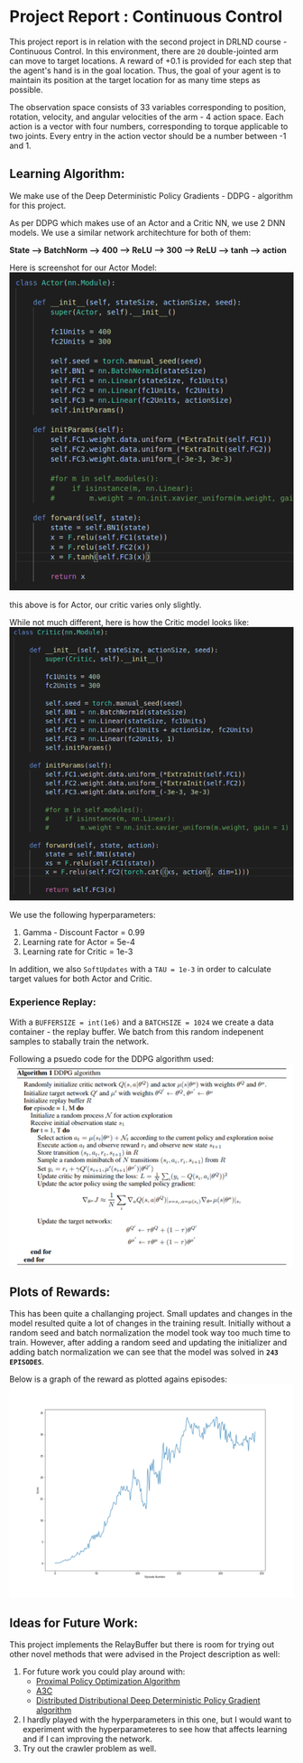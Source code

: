 [//]: # (Image References)

[image1]: ./ReportImages/ActorModel.png "Actor Model"
[image2]: ./ReportImages/ResultGraph.png "ResultGraph"
[image3]: ./ReportImages/PsuedoCode.png "Psuedo Code"
[image4]: ./ReportImages/CriticModel.png "Critic Model"

# Project Report : Continuous Control
This project report is in relation with the second project in DRLND course - Continuous Control. In this environment, there are `20` double-jointed arm can move to target locations. A reward of +0.1 is provided for each step that the agent's hand is in the goal location. Thus, the goal of your agent is to maintain its position at the target location for as many time steps as possible.

The observation space consists of 33 variables corresponding to position, rotation, velocity, and angular velocities of the arm - 4 action space. Each action is a vector with four numbers, corresponding to torque applicable to two joints. Every entry in the action vector should be a number between -1 and 1.

## Learning Algorithm:
We make use of the Deep Deterministic Policy Gradients - DDPG - algorithm for this project.

As per DDPG which makes use of an Actor and a Critic NN, we use 2 DNN models. We use a similar network architechture for both of them:

**State --> BatchNorm --> 400 --> ReLU --> 300 --> ReLU --> tanh --> action**

Here is screenshot for our Actor Model:
![Actor Model][image1]

this above is for Actor, our critic varies only slightly.

While not much different, here is how the Critic model looks like:
![Critic Model][image4]

We use the following hyperparameters:
1. Gamma - Discount Factor = 0.99
2. Learning rate for Actor = 5e-4
3. Learning rate for Critic = 1e-3

In addition, we also `SoftUpdates` with a `TAU = 1e-3` in order to calculate target values for both Actor and Critic.

### Experience Replay:
With a `BUFFERSIZE = int(1e6)` and a `BATCHSIZE = 1024` we create a data container - the replay buffer. We batch from this random indepenent samples to stabally train the network.

Following a psuedo code for the DDPG algorithm used:
![Psuedo Code][image3]

## Plots of Rewards:
This has been quite a challanging project. Small updates and changes in the model resulted quite a lot of changes in the training result.
Initially without a random seed and batch normalization the model took way too much time to train. However, after adding a random seed and updating the initializer and adding batch normalization we can see that the model was solved in **`243 EPISODES`**.

Below is a graph of the reward as plotted agains episodes:
![Result Graph][image2]

## Ideas for Future Work:
This project implements the RelayBuffer but there is room for trying out other novel methods that were advised in the Project description as well:
1. For future work you could play around with:
    - [Proximal Policy Optimization Algorithm](https://arxiv.org/pdf/1707.06347.pdf)
    - [A3C](https://arxiv.org/pdf/1602.01783.pdf)
    - [Distributed Distributional Deep Deterministic Policy Gradient algorithm](https://openreview.net/pdf?id=SyZipzbCb)
2. I hardly played with the hyperparameters in this one, but I would want to experiment with the hyperparameteres to see how that affects learning and if I can improving the network.
3. Try out the crawler problem as well.